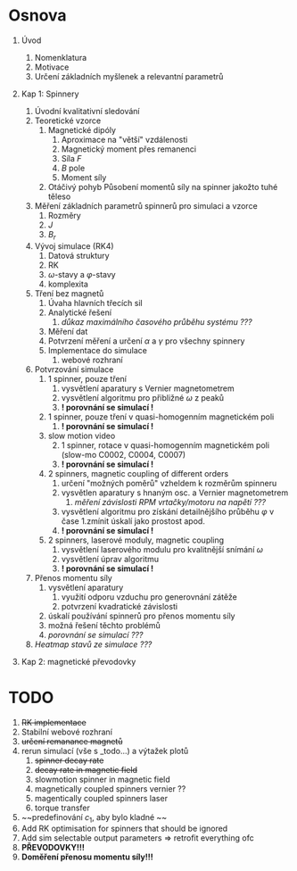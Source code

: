 # Osnova

1. Úvod
    1. Nomenklatura
    2. Motivace
    3. Určení základních myšlenek a relevantní parametrů

2. Kap 1: Spinnery
    1. Úvodní kvalitativní sledování
    2. Teoretické vzorce
        1. Magnetické dipóly 
            1. Aproximace na "větší" vzdálenosti
            2. Magnetický moment přes remanenci
            3. Síla $F$
            4. $B$ pole
            5. Moment síly
        2. Otáčivý pohyb
            Působení momentů síly na spinner jakožto tuhé těleso
    3. Měření základních parametrů spinnerů pro simulaci a vzorce
        1. Rozměry
        2. $J$
        3. $B_r$
    4. Vývoj simulace (RK4)
        1. Datová struktury
        2. RK
        3. $\omega$-stavy a $\varphi$-stavy
        4. komplexita
    5. Tření bez magnetů
        1. Úvaha hlavních třecích sil
        2. Analytické řešení
            1. _důkaz maximálního časového průběhu systému ???_
        3. Měření dat
        4. Potvrzení měření a určení $\alpha$ a $\gamma$ pro všechny spinnery
        5. Implementace do simulace
            1. webové rozhraní
    6. Potvrzování simulace
        1. 1 spinner, pouze tření
            1. vysvětlení aparatury s Vernier magnetometrem
            2. vysvětlení algoritmu pro přibližné $\omega$ z peaků
            3. **! porovnání se simulací !**
        2. 1 spinner, pouze tření v quasi-homogenním magnetickém poli
            1. **! porovnání se simulací !**
        3. slow motion video
            <!-- 1. 1 spinner, oscilace v quasi-homogenním magnetickém poli (slow-mo C0000) -->
            2. 1 spinner, rotace v quasi-homogenním magnetickém poli (slow-mo C0002, C0004, C0007)
            3. **! porovnání se simulací !**
        4. 2 spinners, magnetic coupling of different orders
            1. určení "možných poměrů" vzheldem k rozměrům spinneru
            2. vysvětlen aparatury s hnaným osc. a Vernier magnetometrem
                1. _měření závislosti RPM vrtačky/motoru na napětí ???_
            3. vysvětlení algoritmu pro získání detailnějšího průběhu $\varphi$ v čase
                1.zmínit úskalí jako prostost apod.
            4. **! porovnání se simulací !**
        5. 2 spinners, laserové moduly, magnetic coupling
            1. vysvětlení laserového modulu pro kvalitnější snímání $\omega$
            2. vysvětlení úprav algoritmu
            2. **! porovnání se simulací !**
    7. Přenos momentu síly
        1. vysvětlení aparatury
            1. využití odporu vzduchu pro generovnání zátěže
            2. potvrzení kvadratické závislosti
        2. úskalí používání spinnerů pro přenos momentu síly
        3. možná řešení těchto problémů
        4. *porovnání se simulací ???*
    8. _Heatmap stavů ze simulace ???_

3. Kap 2: magnetické převodovky

# TODO
1. ~~RK implementace~~
2. Stabilní webové rozhraní
3. ~~určení remanance magnetů~~
4. rerun simulací (vše s _todo...) a výtažek plotů
    1. ~~spinner decay rate~~
    2. ~~decay rate in magnetic field~~
    3. slowmotion spinner in magnetic field
    4. magnetically coupled spinners vernier ??
    5. magentically coupled spinners laser
    6. torque transfer
5. ~~predefinování $c_1$, aby bylo kladné ~~
6. Add RK optimisation for spinners that should be ignored
7. Add sim selectable output parameters => retrofit everything ofc
6. **PŘEVODOVKY!!!**
6. **Doměření přenosu momentu síly!!!**
